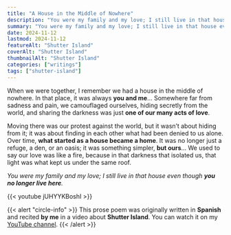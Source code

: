 ```yaml
---
title: "A House in the Middle of Nowhere"
description: "You were my family and my love; I still live in that house even though you no longer live here."
summary: "You were my family and my love; I still live in that house even though you no longer live here."
date: 2024-11-12
lastmod: 2024-11-12
featureAlt: "Shutter Island"
coverAlt: "Shutter Island"
thumbnailAlt: "Shutter Island"
categories: ["writings"]
tags: ["shutter-island"]
---
```

When we were together, I remember we had a house in the middle of nowhere.
In that place, it was always **you and me**... Somewhere far from sadness and pain, we camouflaged ourselves, hiding secretly from the world, and sharing the darkness was just **one of our many acts of love**.

Moving there was our protest against the world, but it wasn’t about hiding from it; it was about finding in each other what had been denied to us alone. Over time, **what started as a house became a home**. It was no longer just a refuge, a den, or an oasis; it was something simpler, **but ours**... We used to say our love was like a fire, because in that darkness that isolated us, that light was what kept us under the same roof.

*You were my family and my love; I still live in that house even though **you no longer live here**.*

{{< youtube jUHYYKBoshI >}}

{{< alert "circle-info" >}}
This prose poem was originally written in **Spanish** and recited **by me** in a video about **Shutter Island**. You can watch it on my [YouTube channel](https://www.youtube.com/@MiAmigoMelquiades).
{{< /alert >}}